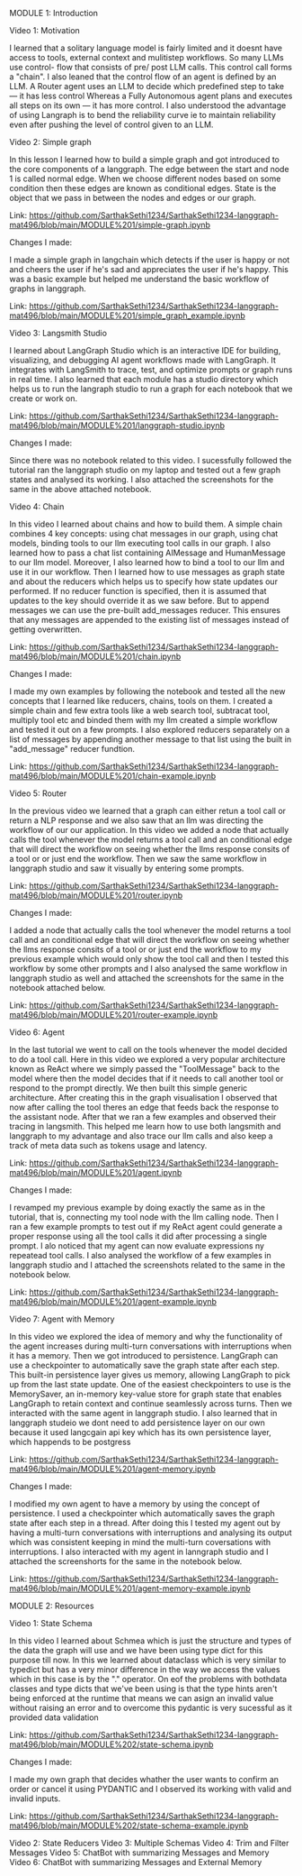 MODULE 1: Introduction

Video 1: Motivation

I learned that a solitary language model is fairly limited and it doesnt have access to tools, external context and mulitistep workflows. So many LLMs use control- flow that consists of pre/ post LLM calls. This control call forms a "chain". I also leaned that the control flow of an agent is defined by an LLM. A Router agent uses an LLM to decide which predefined step to take — it has less control Whereas a Fully Autonomous agent plans and executes all steps on its own — it has more control. I also understood the advantage of using Langraph is to bend the reliability curve ie to maintain reliability even after pushing the level of control given to an LLM.

Video 2: Simple graph

In this lesson I learned how to build a simple graph and got introduced to the core components of a langgraph. The edge between the start and node 1 is called normal edge. When we choose different nodes based on some condition then these edges are known as conditional edges. State is the object that we pass in between the nodes and edges or our graph.

Link: https://github.com/SarthakSethi1234/SarthakSethi1234-langgraph-mat496/blob/main/MODULE%201/simple-graph.ipynb

Changes I made:

I made a simple graph in langchain which detects if the user is happy or not and cheers the user if he's sad and appreciates the user if he's happy. This was a basic example but helped me understand the basic workflow of graphs in langgraph.

Link: https://github.com/SarthakSethi1234/SarthakSethi1234-langgraph-mat496/blob/main/MODULE%201/simple_graph_example.ipynb

Video 3: Langsmith Studio

I learned about LangGraph Studio which is an interactive IDE for building, visualizing, and debugging AI agent workflows made with LangGraph. It integrates with LangSmith to trace, test, and optimize prompts or graph runs in real time. I also learned that each module has a studio directory which helps us to run the langraph studio to run a graph for each notebook that we create or work on.

Link: https://github.com/SarthakSethi1234/SarthakSethi1234-langgraph-mat496/blob/main/MODULE%201/langgraph-studio.ipynb

Changes I made:

Since there was no notebook related to this video. I sucessfully followed the tutorial ran the langgraph studio on my laptop and tested out a few graph states and analysed its working. I also attached the screenshots for the same in the above attached notebook.

Video 4: Chain

In this video I learned about chains and how to build them. A simple chain combines 4 key concepts: using chat messages in our graph, using chat models, binding tools to our llm executing tool calls in our graph. I also learned how to pass a chat list containing AIMessage and HumanMessage to our llm model. Moreover, I also learned how to bind a tool to our llm and use it in our workflow. Then I learned how to use messages as graph state and about the reducers which helps us to specify how state updates our performed. If no reducer function is specified, then it is assumed that updates to the key should override it as we saw before. But to append messages we can use the pre-built add_messages reducer. This ensures that any messages are appended to the existing list of messages instead of getting overwritten.

Link: https://github.com/SarthakSethi1234/SarthakSethi1234-langgraph-mat496/blob/main/MODULE%201/chain.ipynb

Changes I made: 

I made my own examples by following the notebook and tested all the new concepts that I learned like reducers, chains, tools on them. I created a simple chain and few extra tools like a web search tool, subtracat tool, multiply tool etc and binded them with my llm created a simple workflow and tested it out on a few prompts. I also explored reducers separately on a list of messages by appending another message to that list using the built in "add_message" reducer fundtion.

Link: https://github.com/SarthakSethi1234/SarthakSethi1234-langgraph-mat496/blob/main/MODULE%201/chain-example.ipynb

Video 5: Router

In the previous video we learned that a graph can either retun a tool call or return a NLP response and we also saw that an llm was directing the workflow of our our application. In this video we added a node that actually calls the tool whenever the model returns a tool call and an conditional edge that will direct the workflow on seeing whether the llms response consits of a tool or or just end the workflow. Then we saw the same workflow in langgraph studio and saw it visually by entering some prompts.

Link: https://github.com/SarthakSethi1234/SarthakSethi1234-langgraph-mat496/blob/main/MODULE%201/router.ipynb

Changes I made:

I added a node that actually calls the tool whenever the model returns a tool call and an conditional edge that will direct the workflow on seeing whether the llms response consits of a tool or or just end the workflow to my previous example which would only show the tool call and then I tested this workflow by some other prompts and I also analysed the same workflow in langgraph studio as well and attached the screenshots for the same in the notebook attached below.

Link: https://github.com/SarthakSethi1234/SarthakSethi1234-langgraph-mat496/blob/main/MODULE%201/router-example.ipynb

Video 6: Agent

In the last tutorial we went to call on the tools whenever the model decided to do a tool call. Here in this video we explored a very popular architecture known as ReAct where we simply passed the "ToolMessage" back to the model where then the model decides that if it needs to call another tool or respond to the prompt directly. We then built this simple generic architecture. After creating this in the graph visualisation I observed that now after calling the tool theres an edge that feeds back the response to the assistant node. After that we ran a few examples and observed their tracing in langsmith. This helped me learn how to use both langsmith and langgraph to my advantage and also trace our llm calls and also keep a track of meta data such as tokens usage and latency.

Link: https://github.com/SarthakSethi1234/SarthakSethi1234-langgraph-mat496/blob/main/MODULE%201/agent.ipynb

Changes I made:

I revamped my previous example by doing exactly the same as in the tutorial, that is, connecting my tool node with the llm calling node. Then I ran a few example prompts to test out if my ReAct agent could generate a proper response using all the tool calls it did after processing a single prompt. I alo noticed that my agent can now evaluate expressions ny repeatead tool calls. I also analysed the workflow of a few examples in langgraph studio and I attached the screenshots related to the same in the notebook below.

Link: https://github.com/SarthakSethi1234/SarthakSethi1234-langgraph-mat496/blob/main/MODULE%201/agent-example.ipynb

Video 7: Agent with Memory

In this video we explored the idea of memory and why the functionality of the agent increases during multi-turn conversations with interruptions when it has a memory. Then we got introduced to persistence. LangGraph can use a checkpointer to automatically save the graph state after each step. This built-in persistence layer gives us memory, allowing LangGraph to pick up from the last state update. One of the easiest checkpointers to use is the MemorySaver, an in-memory key-value store for graph state that enables LangGraph to retain context and continue seamlessly across turns. Then we interacted with the same agent in langgraph studio. I also learned that in langgraph studeio we dont need to add persistence layer on our own because it used langcgain api key which has its own persistence layer, which happends to be postgress

Link: https://github.com/SarthakSethi1234/SarthakSethi1234-langgraph-mat496/blob/main/MODULE%201/agent-memory.ipynb

Changes I made:

I modified my own agent to have a memory by using the concept of persistence. I used a checkpointer which automatically saves the graph state after each step in a thread. After doing this I tested my agent out by having a multi-turn conversations with interruptions and analysing its output which was consistent keeping in mind the multi-turn coversations with interruptions. I also interacted with my agent in lanngraph studio and I attached the screenshorts for the same in the notebook below.

Link: https://github.com/SarthakSethi1234/SarthakSethi1234-langgraph-mat496/blob/main/MODULE%201/agent-memory-example.ipynb

MODULE 2: Resources

Video 1: State Schema

In this video I learned about Schmea which is just the structure and types of the data the graph will use and we have been using type dict for this purpose till now. In this we learned about dataclass which is very similar to typedict but has a very minor difference in the way we access the values which in this case is by the "." operator. On eof the problems with bothdata classes and type dicts that we've been using is that the type hints aren't being enforced at the runtime that means we can asign an invalid value without raising an error and to overcome this pydantic is very sucessful as it provided data validation

Link: https://github.com/SarthakSethi1234/SarthakSethi1234-langgraph-mat496/blob/main/MODULE%202/state-schema.ipynb

Changes I made:

I made my own graph that decides whather the user wants to confirm an order or cancel it using PYDANTIC and I observed its working with valid and invalid inputs.

Link: https://github.com/SarthakSethi1234/SarthakSethi1234-langgraph-mat496/blob/main/MODULE%202/state-schema-example.ipynb

Video 2: State Reducers
Video 3: Multiple Schemas
Video 4: Trim and Filter Messages
Video 5: ChatBot with summarizing Messages and Memory
Video 6: ChatBot with summarizing Messages and External Memory




